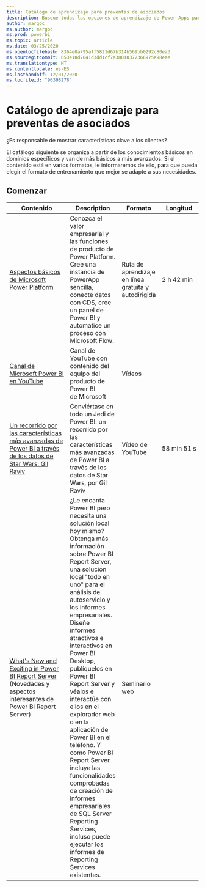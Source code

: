 ```yaml
---
title: Catálogo de aprendizaje para preventas de asociados
description: Busque todas las opciones de aprendizaje de Power Apps para expertos en ventas anteriores, de la más básica a la más avanzada.
author: margoc
ms.author: margoc
ms.prod: powerbi
ms.topic: article
ms.date: 03/25/2020
ms.openlocfilehash: 8364e0a795aff5821d67b314b569bb0292c80ea3
ms.sourcegitcommit: 653e18d7041d3dd1cf7a38010372366975a98eae
ms.translationtype: HT
ms.contentlocale: es-ES
ms.lasthandoff: 12/01/2020
ms.locfileid: "96398278"
---
```

# <a name="partner-pre-sales-learning-catalog"></a>Catálogo de aprendizaje para preventas de asociados

¿Es responsable de mostrar características clave a los clientes? 

El catálogo siguiente se organiza a partir de los conocimientos básicos en dominios específicos y van de más básicos a más avanzados. Si el contenido está en varios formatos, le informaremos de ello, para que pueda elegir el formato de entrenamiento que mejor se adapte a sus necesidades.

## <a name="get-started"></a>Comenzar<a name="get-started"></a>
| Contenido  | Description | Formato  | Longitud   |
|-------------------------------------------------------------------------------------------------------------------------------------|-------------------------------------------------------------------------------------------------------------------------------------------------------------------------------------------------------------------------------------------------------------------------------------------------------------------------------------------------------------------------------------------------------------------------------------------------------------------------------------------------------------------------------------------------------------------|---------------------------------------|-------------|
| [Aspectos básicos de Microsoft Power Platform](/learn/paths/power-plat-fundamentals/)   | Conozca el valor empresarial y las funciones de producto de Power Platform. Cree una instancia de PowerApp sencilla, conecte datos con CDS, cree un panel de Power BI y automatice un proceso con Microsoft Flow.   | Ruta de aprendizaje en línea gratuita y autodirigida | 2 h 42 min   |
| [Canal de Microsoft Power BI en YouTube](https://www.youtube.com/user/mspowerbi/videos)                                                 | Canal de YouTube con contenido del equipo del producto de Power BI de Microsoft  | Vídeos |             |
| [Un recorrido por las características más avanzadas de Power BI a través de los datos de Star Wars: Gil Raviv](https://www.youtube.com/watch?v=r0Qk5V8dvgg) | Conviértase en todo un Jedi de Power BI: un recorrido por las características más avanzadas de Power BI a través de los datos de Star Wars, por Gil Raviv  | Vídeo de YouTube   | 58 min 51 s |
| [What's New and Exciting in Power BI Report Server](https://info.microsoft.com/whats-new-powerbi-report-server-ondemand.html) (Novedades y aspectos interesantes de Power BI Report Server)       | ¿Le encanta Power BI pero necesita una solución local hoy mismo? Obtenga más información sobre Power BI Report Server, una solución local "todo en uno" para el análisis de autoservicio y los informes empresariales. Diseñe informes atractivos e interactivos en Power BI Desktop, publíquelos en Power BI Report Server y véalos e interactúe con ellos en el explorador web o en la aplicación de Power BI en el teléfono. Y como Power BI Report Server incluye las funcionalidades comprobadas de creación de informes empresariales de SQL Server Reporting Services, incluso puede ejecutar los informes de Reporting Services existentes. | Seminario web   |             |